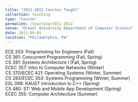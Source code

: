 ```yaml
---
title: "2011-2012 Courses Taught"
collection: teaching
type: "Course"
permalink: /teaching/2011-2012
venue: "Drexel University Department of Computer Science"
date: 2011-09-01
location: "Philadelphia, PA"
---
```


ECE 203: Programming for Engineers (Fall)  
CS 361: Concurrent Programming (Fall, Spring)  
CS 281: Systems Architecture I (Fall, Spring)  
ECEC 357: Intro to Computer Networks (Winter)  
CS 370/ECEC 421: Operating Systems (Winter, Summer)  
CS 283/ECEC 353: Systems Programming (Winter, Summer)  
ESL 098: KAUST Introduction to C++ (Spring)  
CS 480: ST: Web and Mobile App Development (Spring)  
ECEC 355: Computer Architecture (Summer)  



